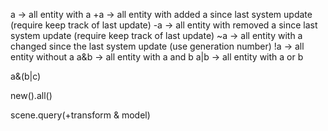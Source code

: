 a -> all entity with a
+a -> all entity with added a since last system update (require keep track of last update)
-a -> all entity with removed a since last system update (require keep track of last update)
~a -> all entity with a changed since the last system update (use generation number)
!a -> all entity without a
a&b -> all entity with a and b
a|b -> all entity with a or b

a&(b|c) 

new().all()

scene.query(+transform & model)
